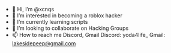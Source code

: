 - 👋 Hi, I’m @xcnqs
- 👀 I’m interested in becoming a roblox hacker
- 🌱 I’m currently learning scripts
- 💞️  I’m looking to collaborate on Hacking Groups
- 📫 How to reach me Discord, Gmail Discord: yoda4life_ Gmail: lakesidepeep@gmail.com

<!---
xcnqs/xcnqs is a ✨ special ✨ repository because its `README.md` (this file) appears on your GitHub profile.
You can click the Preview link to take a look at your changes.
--->
